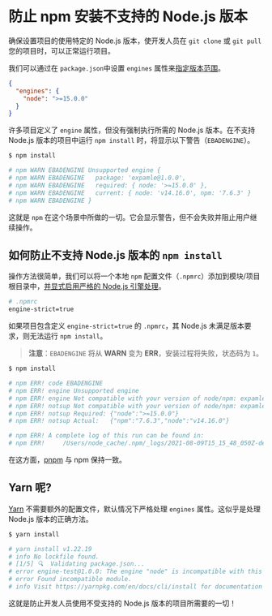 # 防止 npm 安装不支持的 Node.js 版本

确保设置项目的使用特定的 Node.js 版本，使开发人员在 `git clone` 或 `git pull` 您的项目时，可以正常运行项目。

我们可以通过在 `package.json`中设置 `engines` 属性来[指定版本范围](https://docs.npmjs.com/files/package.json#engines)。

```json
{
  "engines": {
    "node": ">=15.0.0"
  }
}
```

许多项目定义了 `engine` 属性，但没有强制执行所需的 Node.js 版本。在不支持 Node.js 版本的项目中运行 `npm install` 时，将显示以下警告（`EBADENGINE`）。

```bash
$ npm install

# npm WARN EBADENGINE Unsupported engine {
# npm WARN EBADENGINE   package: 'expamle@1.0.0',
# npm WARN EBADENGINE   required: { node: '>=15.0.0' },
# npm WARN EBADENGINE   current: { node: 'v14.16.0', npm: '7.6.3' }
# npm WARN EBADENGINE }
```

这就是 `npm` 在这个场景中所做的一切。它会显示警告，但不会失败并阻止用户继续操作。

## 如何防止不支持 Node.js 版本的 `npm install`

操作方法很简单，我们可以将一个本地 `npm` 配置文件（`.npmrc`）添加到模块/项目根目录中，[并显式启用严格的 Node.js 引擎处理](https://docs.npmjs.com/cli/v7/using-npm/config#engine-strict)。

```bash
# .npmrc
engine-strict=true
```

如果项目包含定义 `engine-strict=true` 的 `.npmrc`，其 Node.js 未满足版本要求，则无法运行 `npm install`。

> **注意**：`EBADENGINE` 将从 **WARN** 变为 **ERR**，安装过程将失败，状态码为 `1`。

```bash
$ npm install

# npm ERR! code EBADENGINE
# npm ERR! engine Unsupported engine
# npm ERR! engine Not compatible with your version of node/npm: expamle@1.0.0
# npm ERR! notsup Not compatible with your version of node/npm: expamle@1.0.0
# npm ERR! notsup Required: {"node":">=15.0.0"}
# npm ERR! notsup Actual:   {"npm":"7.6.3","node":"v14.16.0"}

# npm ERR! A complete log of this run can be found in:
# npm ERR!     /Users/node_cache/.npm/_logs/2021-08-09T15_15_48_050Z-debug.log
```

在这方面，[pnpm](https://pnpm.io/package_json#engines) 与 npm 保持一致。

## Yarn 呢?

[Yarn](https://yarnpkg.com/) 不需要额外的配置文件，默认情况下严格处理 `engines` 属性。这似乎是处理 Node.js 版本的正确方法。

```bash
$ yarn install

# yarn install v1.22.19
# info No lockfile found.
# [1/5] 🔍  Validating package.json...
# error engine-test@1.0.0: The engine "node" is incompatible with this module. Expected version ">=15.0.0". Got "14.16.0"
# error Found incompatible module.
# info Visit https://yarnpkg.com/en/docs/cli/install for documentation about this command.
```

这就是防止开发人员使用不受支持的 Node.js 版本的项目所需要的一切！
